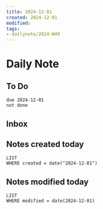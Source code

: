```yaml
---
title: 2024-12-01
created: 2024-12-01
modified: 
tags: 
- dailynote/2024-W49
---
```

# Daily Note
## To Do
```tasks
due 2024-12-01
not done
```
## Inbox
## Notes created today
```dataview
LIST
WHERE created = date("2024-12-01")
```
## Notes modified today
```dataview
LIST
WHERE modified = date(2024-12-01)
```
